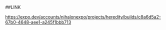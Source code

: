 ##LINK

https://expo.dev/accounts/nihalonexpo/projects/heredity/builds/c8a6d5a2-67b0-4648-aee1-a245f1bbb713


